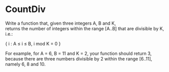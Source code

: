 # CountDiv
 
Write a function that, given three integers A, B and K,   
returns the number of integers within the range [A..B] that are divisible by K, i.e.:  
  
{ i : A ≤ i ≤ B, i mod K = 0 }  
  
For example, for A = 6, B = 11 and K = 2, your function should return 3,   
because there are three numbers divisible by 2 within the range [6..11], namely 6, 8 and 10.  